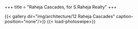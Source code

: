 +++
title = "Raheja Cascades, for S.Raheja Realty"
+++

{{< gallery dir="img/architecture/12 Raheja Cascades" caption-position="none"/>}} {{< load-photoswipe>}}
